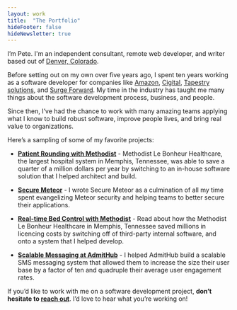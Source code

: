 ```yaml
---
layout: work
title:  "The Portfolio"
hideFooter: false
hideNewsletter: true
---
```


I’m Pete. I'm an independent consultant, remote web developer, and writer based out of <a href="https://www.google.com/maps/place/Denver,+CO/">Denver, Colorado</a>.

Before setting out on my own over five years ago, I spent ten years working as a software developer for companies like <a href="http://www.amazon.com/">Amazon</a>, <a href="https://www.cigital.com/">Cigital</a>, <a href="http://www.tapestrysolutions.com/">Tapestry solutions</a>, and <a href="http://www.surgeforward.com/">Surge Forward</a>. My time in the industry has taught me many things about the software development process, business, and people.

Since then, I’ve had the chance to work with many amazing teams applying what I know to build robust software, improve people lives, and bring real value to organizations.

Here’s a sampling of some of my favorite projects:

<ul>
<li style="margin-bottom: 1em;"><a href="/work/patient-rounding-with-methodist"><strong>Patient Rounding with Methodist</strong></a> - Methodist Le Bonheur Healthcare, the largest hospital system in Memphis, Tennessee, was able to save a quarter of a million dollars per year by switching to an in-house software solution that I helped architect and build.</li>
<li style="margin-bottom: 1em;"><a href="/work/secure-meteor"><strong>Secure Meteor</strong></a> - I wrote Secure Meteor as a culmination of all my time spent evangelizing Meteor security and helping teams to better secure their applications.</li>
<li style="margin-bottom: 1em;"><a href="/work/real-time-bed-control-with-methodist"><strong>Real-time Bed Control with Methodist</strong></a> - Read about how the Methodist Le Bonheur Healthcare in Memphis, Tennessee saved millions in licencing costs by switching off of third-party internal software, and onto a system that I helped develop.</li>
<li><a href="/work/scalable-messaging-at-admithub"><strong>Scalable Messaging at AdmitHub</strong></a> - I helped AdmitHub build a scalable SMS messaging system that allowed them to increase the size their user base by a factor of ten and quadruple their average user engagement rates.</li>
</ul>

If you’d like to work with me on a software development project, <strong>don’t hesitate to <a href="mailto:hello@petecorey.com">reach out</a></strong>. I’d love to hear what you’re working on!
